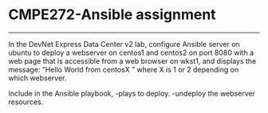 # CMPE272-Ansible assignment
-----------------------------
In the DevNet Express Data Center v2 lab, configure Ansible
server on ubuntu to deploy a webserver on centos1 and
centos2 on port 8080 with a web page that is accessible
from a web browser on wkst1, and displays the message:
“Hello World from centosX ” where X is 1 or 2 depending on
which webserver.

Include in the Ansible playbook, 
-plays to deploy.
-undeploy the webserver resources.
